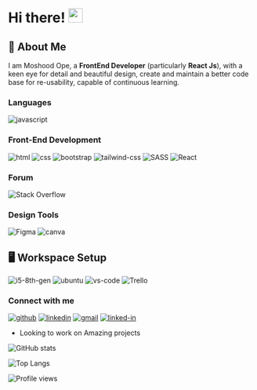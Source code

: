 # Hi there! <img src="https://media.giphy.com/media/hvRJCLFzcasrR4ia7z/giphy.gif" width="29px">

## 🚀 About Me

I am Moshood Ope, a **FrontEnd Developer** (particularly **React Js**), with a keen eye for detail and beautiful design, create and maintain a better code base for re-usability, capable of continuous learning.

### Languages

<!--
![php](https://img.shields.io/badge/php-3178C6?style=for-the-badge&logo=php&logoColor=white) -->

![javascript](https://img.shields.io/badge/JavaScript-323330?style=for-the-badge&logo=javascript&logoColor=F7DF1E)

<!-- ![dart](https://img.shields.io/badge/Dart-28B6F6?style=for-the-badge&logo=dart&logoColor=white) -->

### Front-End Development

![html](https://img.shields.io/badge/HTML5-E34F26?style=for-the-badge&logo=html5&logoColor=white)
![css](https://img.shields.io/badge/CSS3-1572B6?style=for-the-badge&logo=css3&logoColor=white)
![bootstrap](https://img.shields.io/badge/Bootstrap-563D7C?style=for-the-badge&logo=bootstrap&logoColor=white)
![tailwind-css](https://img.shields.io/badge/tailwind_css-06B6D4?style=for-the-badge&logo=tailwind-css&logoColor=white)
![SASS](https://img.shields.io/badge/SASS-hotpink.svg?style=for-the-badge&logo=SASS&logoColor=white)
![React](https://img.shields.io/badge/react-%2320232a.svg?style=for-the-badge&logo=react&logoColor=%2361DAFB)

### Forum

![Stack Overflow](https://img.shields.io/badge/-Stackoverflow-FE7A16?style=for-the-badge&logo=stack-overflow&logoColor=white)

### Design Tools

![Figma](https://img.shields.io/badge/figma-%23F24E1E.svg?style=for-the-badge&logo=figma&logoColor=white)
![canva](https://img.shields.io/badge/canva-00C4CC?style=for-the-badge&logo=canva&logoColor=white)

## 🖥️ Workspace Setup

![i5-8th-gen](https://img.shields.io/badge/Intel-Core_i5_8th-0071C5?style=for-the-badge&logo=intel&logoColor=white)
![ubuntu](https://img.shields.io/badge/Ubuntu-0078D6?style=for-the-badge&logo=ubuntu&logoColor=f28532)
![vs-code](https://img.shields.io/badge/VS_Code-gray?style=for-the-badge&logo=Visual-Studio-Code&logoColor=blue)
![Trello](https://img.shields.io/badge/Trello-%23026AA7.svg?style=for-the-badge&logo=Trello&logoColor=white)

### Connect with me

[![github](https://img.shields.io/badge/GitHub-000000?style=for-the-badge&logo=GitHub&logoColor=white)](https://github.com/mosgizy)
[![linkedin](https://img.shields.io/badge/LinkedIn-0077B5?style=for-the-badge&logo=LinkedIn&logoColor=white)](https://www.linkedin.com/in/moshood-ope-3333a590/)
[![gmail](https://img.shields.io/badge/Gmail-D14836?style=for-the-badge&logo=Gmail&logoColor=white)](mailto:moshood521@gmail.com)
[![linked-in](https://img.shields.io/badge/twitter-0077B5?style=for-the-badge&logo=twitter&logoColor=white)](https://twitter.com/asterisk_me)

<!-- [![hashnode](https://img.shields.io/badge/hashnode-111827?style=for-the-badge&logo=hashnode&logoColor=blue)](https://hashnode.com/@iamclement) -->
<!-- [![instagram](https://img.shields.io/badge/Instagram-E4405F?style=for-the-badge&logo=instagram&logoColor=white)](https://www.instagram.com/farvyy/) -->
<!-- [![Discord](https://img.shields.io/badge/%3CServer%3E-%237289DA.svg?style=for-the-badge&logo=discord&logoColor=white)]( -->

- Looking to work on Amazing projects

<!-- [<img src='https://cdn.jsdelivr.net/npm/simple-icons@3.0.1/icons/github.svg' alt='github' height='18'>](https://github.com/iamclement1)  [<img src='https://cdn.jsdelivr.net/npm/simple-icons@3.0.1/icons/instagram.svg' alt='instagram' height='18'>](https://www.instagram.com/iamclement_/)  [<img src='https://cdn.jsdelivr.net/npm/simple-icons@3.0.1/icons/twitter.svg' alt='twitter' height='18'>](https://twitter.com/_iamclement_) -->

![GitHub stats](https://github-readme-stats.vercel.app/api?username=mosgizy&show_icons=true)

![Top Langs](https://github-readme-stats.vercel.app/api/top-langs/?username=mosgizy&layout=compact)

![Profile views](https://gpvc.arturio.dev/mosgizy)
